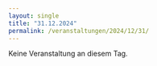 ```yaml
---
layout: single
title: "31.12.2024"
permalink: /veranstaltungen/2024/12/31/
---
```


Keine Veranstaltung an diesem Tag.
